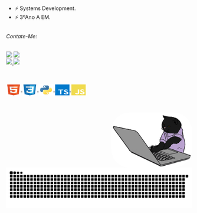 

- ⚡ Systems Development.
- ⚡ 3ºAno A EM.

##

</div>
    <h6> Contate-Me: </h6>
  <div>    
  <a href="https://instagram.com/rennaneloii" target="_blank"><img src="https://img.shields.io/badge/-Instagram-%23E4405F?style=for-the-badge&logo=instagram&logoColor=white" target="_blank"></a> 
  <a href = "mailto:rennaneloi@gmail.com"><img src="https://img.shields.io/badge/-Gmail-%23333?style=for-the-badge&logo=gmail&logoColor=white" target="_blank"></a> 
  <br>
   <a href="https://github.com/rennaneloi">
  <img height="180em" src="https://github-readme-stats.vercel.app/api?username=rennaneloi&show_icons=true&theme=github_dark&include_all_commits=true&count_private=true"/>
  <img height="180em" src="https://github-readme-stats.vercel.app/api/top-langs/?username=rennaneloi&layout=compact&langs_count=7&theme=github_dark"/>
</div>
<br>
<br>
<div style="display: inline_block"><br>
<img align="center" alt="Rennan-HTML" height="30" width="40" src="https://raw.githubusercontent.com/devicons/devicon/master/icons/html5/html5-original.svg">
<img align="center" alt="Rennan-CSS" height="30" width="40" src="https://raw.githubusercontent.com/devicons/devicon/master/icons/css3/css3-original.svg">
<img align="center" alt="Rennan-Python" height="30" width="40" src="https://raw.githubusercontent.com/devicons/devicon/master/icons/python/python-original.svg">
<img align="center" alt="Rennan-Ts" height="30" width="40" src="https://raw.githubusercontent.com/devicons/devicon/master/icons/typescript/typescript-plain.svg">
<img align="center" alt="Rennan-Js" height="30" width="40" src="https://raw.githubusercontent.com/devicons/devicon/master/icons/javascript/javascript-plain.svg">
</div>
    
 ##
    
    
  <div style="display: inline_block"><br>
     <img align="right" alt="coding-cat" src="https://raw.githubusercontent.com/HolyZheng/holyZheng-blog/master/images/coding.gif" height="150" style="border-radius:50px;"
          
  ![Snake animation](https://github.com/rennaneloi/rennaneloi/blob/output/github-contribution-grid-snake.svg)
</div>
